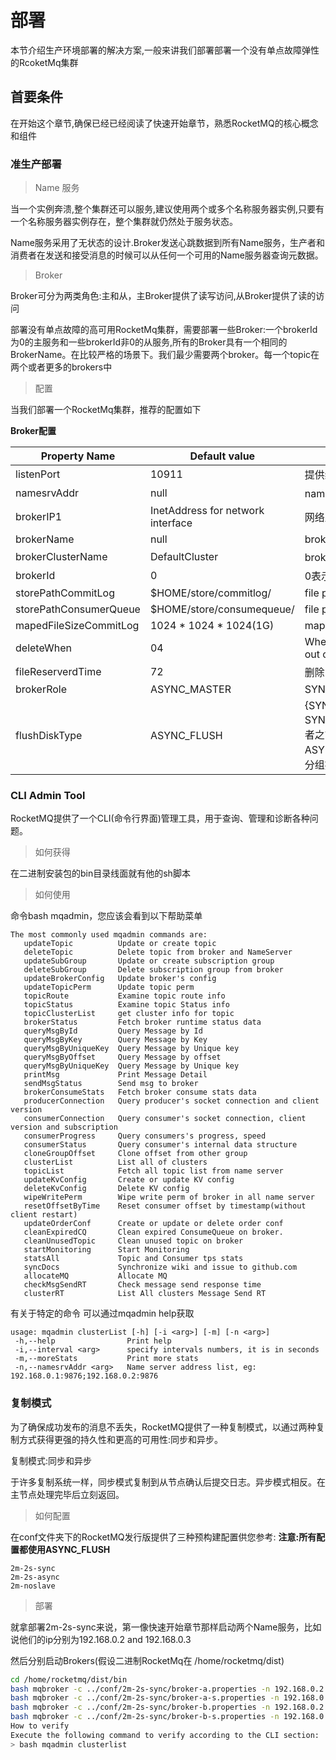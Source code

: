 # 部署

本节介绍生产环境部署的解决方案,一般来讲我们部署部署一个没有单点故障弹性的RcoketMq集群

## 首要条件

在开始这个章节,确保已经已经阅读了快速开始章节，熟悉RocketMQ的核心概念和组件

### 准生产部署

>Name 服务

当一个实例奔溃,整个集群还可以服务,建议使用两个或多个名称服务器实例,只要有一个名称服务器实例存在，整个集群就仍然处于服务状态。

Name服务采用了无状态的设计.Broker发送心跳数据到所有Name服务，生产者和消费者在发送和接受消息的时候可以从任何一个可用的Name服务器查询元数据。

> Broker

Broker可分为两类角色:主和从，主Broker提供了读写访问,从Broker提供了读的访问

部署没有单点故障的高可用RocketMq集群，需要部署一些Broker:一个brokerId 为0的主服务和一些brokerId非0的从服务,所有的Broker具有一个相同的BrokerName。在比较严格的场景下。我们最少需要两个broker。每一个topic在两个或者更多的brokers中

>配置

当我们部署一个RocketMq集群，推荐的配置如下

**Broker配置**

| Property Name	  |  Default value	 |Details|
|---|---|---|
listenPort|10911|提供给客户端监听的端口
namesrvAddr|null|nameServe地址
brokerIP1|InetAddress for network interface|网络监听地址
brokerName|null|broker name
brokerClusterName|DefaultCluster|broker归属的集群名称
brokerId|0|0表示主,非0表示从
storePathCommitLog|$HOME/store/commitlog/|file path for commit log
storePathConsumerQueue|$HOME/store/consumequeue/|file path for consume queue
mapedFileSizeCommitLog|1024 * 1024 * 1024(1G)|mapped file size for commit log
deleteWhen|04|When to delete the commitlog which is out of the reserve time
fileReserverdTime|72|删除的时候commitlog保留多少小时
brokerRole|ASYNC_MASTER|SYNC_MASTER/ASYNC_MASTER/SLVAE
flushDiskType|ASYNC_FLUSH|{SYNC_FLUSH/ASYNC_FLUSH}. SYNC_FLUSH模式的Brocker在确认生产者之前将每个消息刷新到磁盘。另一方面，ASYNC_FLUSH模式的Broker利用了批量分组提交的优点，实现了更好的性能

### CLI Admin Tool

RocketMQ提供了一个CLI(命令行界面)管理工具，用于查询、管理和诊断各种问题。

>如何获得

在二进制安装包的bin目录线面就有他的sh脚本

>如何使用

命令bash mqadmin，您应该会看到以下帮助菜单

```text
The most commonly used mqadmin commands are:
   updateTopic          Update or create topic
   deleteTopic          Delete topic from broker and NameServer
   updateSubGroup       Update or create subscription group
   deleteSubGroup       Delete subscription group from broker
   updateBrokerConfig   Update broker's config
   updateTopicPerm      Update topic perm
   topicRoute           Examine topic route info
   topicStatus          Examine topic Status info
   topicClusterList     get cluster info for topic
   brokerStatus         Fetch broker runtime status data
   queryMsgById         Query Message by Id
   queryMsgByKey        Query Message by Key
   queryMsgByUniqueKey  Query Message by Unique key
   queryMsgByOffset     Query Message by offset
   queryMsgByUniqueKey  Query Message by Unique key
   printMsg             Print Message Detail
   sendMsgStatus        Send msg to broker
   brokerConsumeStats   Fetch broker consume stats data
   producerConnection   Query producer's socket connection and client version
   consumerConnection   Query consumer's socket connection, client version and subscription
   consumerProgress     Query consumers's progress, speed
   consumerStatus       Query consumer's internal data structure
   cloneGroupOffset     Clone offset from other group
   clusterList          List all of clusters
   topicList            Fetch all topic list from name server
   updateKvConfig       Create or update KV config
   deleteKvConfig       Delete KV config
   wipeWritePerm        Wipe write perm of broker in all name server
   resetOffsetByTime    Reset consumer offset by timestamp(without client restart)
   updateOrderConf      Create or update or delete order conf
   cleanExpiredCQ       Clean expired ConsumeQueue on broker.
   cleanUnusedTopic     Clean unused topic on broker
   startMonitoring      Start Monitoring
   statsAll             Topic and Consumer tps stats
   syncDocs             Synchronize wiki and issue to github.com
   allocateMQ           Allocate MQ
   checkMsgSendRT       Check message send response time
   clusterRT            List All clusters Message Send RT
```

有关于特定的命令 可以通过mqadmin help获取

```text
usage: mqadmin clusterList [-h] [-i <arg>] [-m] [-n <arg>]
 -h,--help                Print help
 -i,--interval <arg>      specify intervals numbers, it is in seconds
 -m,--moreStats           Print more stats
 -n,--namesrvAddr <arg>   Name server address list, eg: 192.168.0.1:9876;192.168.0.2:9876
```

### 复制模式

为了确保成功发布的消息不丢失，RocketMQ提供了一种复制模式，以通过两种复制方式获得更强的持久性和更高的可用性:同步和异步。

复制模式:同步和异步

于许多复制系统一样，同步模式复制到从节点确认后提交日志。异步模式相反。在主节点处理完毕后立刻返回。

> 如何配置

在conf文件夹下的RocketMQ发行版提供了三种预构建配置供您参考:
**注意:所有配置都使用ASYNC_FLUSH**

```text
2m-2s-sync
2m-2s-async
2m-noslave
```

> 部署

就拿部署2m-2s-sync来说，第一像快速开始章节那样启动两个Name服务，比如说他们的ip分别为192.168.0.2 and 192.168.0.3

然后分别启动Brokers(假设二进制RocketMq在 /home/rocketmq/dist)

```bash
cd /home/rocketmq/dist/bin
bash mqbroker -c ../conf/2m-2s-sync/broker-a.properties -n 192.168.0.2:9876,192.168.0.3:9876
bash mqbroker -c ../conf/2m-2s-sync/broker-a-s.properties -n 192.168.0.2:9876,192.168.0.3:9876
bash mqbroker -c ../conf/2m-2s-sync/broker-b.properties -n 192.168.0.2:9876,192.168.0.3:9876
bash mqbroker -c ../conf/2m-2s-sync/broker-b-s.properties -n 192.168.0.2:9876,192.168.0.3:9876
How to verify
Execute the following command to verify according to the CLI section:
> bash mqadmin clusterlist
```
